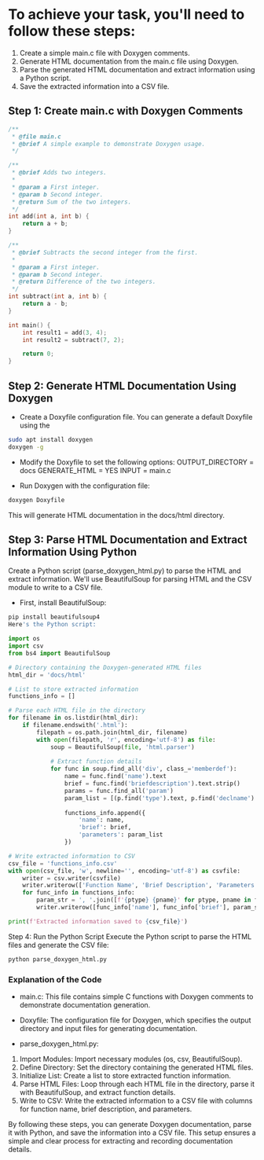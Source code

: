 # To achieve your task, you'll need to follow these steps:

1. Create a simple main.c file with Doxygen comments.
2. Generate HTML documentation from the main.c file using Doxygen.
3. Parse the generated HTML documentation and extract information using a Python script.
4. Save the extracted information into a CSV file.

## Step 1: Create main.c with Doxygen Comments

```c
/**
 * @file main.c
 * @brief A simple example to demonstrate Doxygen usage.
 */

/**
 * @brief Adds two integers.
 *
 * @param a First integer.
 * @param b Second integer.
 * @return Sum of the two integers.
 */
int add(int a, int b) {
    return a + b;
}

/**
 * @brief Subtracts the second integer from the first.
 *
 * @param a First integer.
 * @param b Second integer.
 * @return Difference of the two integers.
 */
int subtract(int a, int b) {
    return a - b;
}

int main() {
    int result1 = add(3, 4);
    int result2 = subtract(7, 2);

    return 0;
}
```

## Step 2: Generate HTML Documentation Using Doxygen
- Create a Doxyfile configuration file. You can generate a default Doxyfile using the 
```sh
sudo apt install doxygen
doxygen -g
```
- Modify the Doxyfile to set the following options:
OUTPUT_DIRECTORY = docs
GENERATE_HTML = YES
INPUT = main.c

- Run Doxygen with the configuration file:

```sh
doxygen Doxyfile
```
This will generate HTML documentation in the docs/html directory.

## Step 3: Parse HTML Documentation and Extract Information Using Python
Create a Python script (parse_doxygen_html.py) to parse the HTML and extract information. We'll use BeautifulSoup for parsing HTML and the CSV module to write to a CSV file.

- First, install BeautifulSoup:

```sh
pip install beautifulsoup4
Here's the Python script:
```

```python
import os
import csv
from bs4 import BeautifulSoup

# Directory containing the Doxygen-generated HTML files
html_dir = 'docs/html'

# List to store extracted information
functions_info = []

# Parse each HTML file in the directory
for filename in os.listdir(html_dir):
    if filename.endswith('.html'):
        filepath = os.path.join(html_dir, filename)
        with open(filepath, 'r', encoding='utf-8') as file:
            soup = BeautifulSoup(file, 'html.parser')
            
            # Extract function details
            for func in soup.find_all('div', class_='memberdef'):
                name = func.find('name').text
                brief = func.find('briefdescription').text.strip()
                params = func.find_all('param')
                param_list = [(p.find('type').text, p.find('declname').text) for p in params]
                
                functions_info.append({
                    'name': name,
                    'brief': brief,
                    'parameters': param_list
                })

# Write extracted information to CSV
csv_file = 'functions_info.csv'
with open(csv_file, 'w', newline='', encoding='utf-8') as csvfile:
    writer = csv.writer(csvfile)
    writer.writerow(['Function Name', 'Brief Description', 'Parameters'])
    for func_info in functions_info:
        param_str = ', '.join([f'{ptype} {pname}' for ptype, pname in func_info['parameters']])
        writer.writerow([func_info['name'], func_info['brief'], param_str])

print(f'Extracted information saved to {csv_file}')
```

Step 4: Run the Python Script
Execute the Python script to parse the HTML files and generate the CSV file:

```sh
python parse_doxygen_html.py
```

### Explanation of the Code

- main.c: This file contains simple C functions with Doxygen comments to demonstrate documentation generation.

- Doxyfile: The configuration file for Doxygen, which specifies the output directory and input files for generating documentation.

- parse_doxygen_html.py:

1. Import Modules: Import necessary modules (os, csv, BeautifulSoup).
2. Define Directory: Set the directory containing the generated HTML files.
3. Initialize List: Create a list to store extracted function information.
4. Parse HTML Files: Loop through each HTML file in the directory, parse it with BeautifulSoup, and extract function details.
5. Write to CSV: Write the extracted information to a CSV file with columns for function name, brief description, and parameters.

By following these steps, you can generate Doxygen documentation, parse it with Python, and save the information into a CSV file. This setup ensures a simple and clear process for extracting and recording documentation details.






